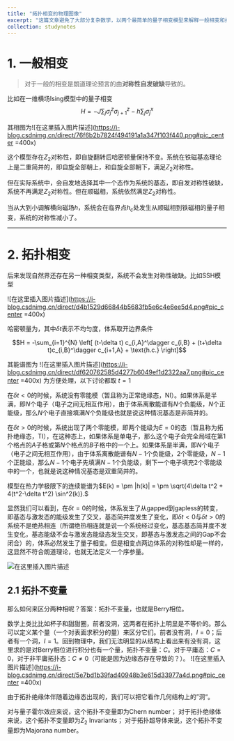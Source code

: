 ```yaml
---
title: "拓扑相变的物理图像"
excerpt: "这篇文章避免了大部分复杂数学，以两个最简单的量子相变模型来解释一般相变和拓扑相变的区别"
collection: studynotes
---
```


# 1. 一般相变
>对于一般的相变是朗道理论预言的由**对称性自发破缺**导致的。
>
比如在一维横场Ising模型中的量子相变
$$H = -J \sum_{j} \sigma_j^z \sigma_{j+1}^z - h \sum_{j} \sigma_j^x$$

其相图为![在这里插入图片描述](https://i-blog.csdnimg.cn/direct/76f6b2b7824f494191a1a347f103f440.png#pic_center =400x)



这个模型存在$Z_2$对称性，即自旋翻转后哈密顿量保持不变。系统在铁磁基态理论上是二重简并的，即自旋全部朝上，和自旋全部朝下，满足$Z_2$对称性。

但在实际系统中，会自发地选择其中一个态作为系统的基态，即自发对称性破缺，系统不再满足$Z_2$对称性。但在顺磁相，系统依然满足$Z_2$对称性。

当从大到小调解横向磁场$h$，系统会在临界点$h_c$处发生从顺磁相到铁磁相的量子相变，系统的对称性减小了。

---
# 2. 拓扑相变
后来发现自然界还存在另一种相变类型，系统不会发生对称性破缺。比如SSH模型

![在这里插入图片描述](https://i-blog.csdnimg.cn/direct/d4b1529d66844b5683fb5e6c4e6ee5d4.png#pic_center =400x)


哈密顿量为，其中$\delta t$表示不均匀度，体系取开边界条件

$$H = -\sum_{i=1}^{N} \left[ (t-\delta t) c_{i,A}^\dagger c_{i,B} + (t+\delta t)c_{i,B}^\dagger c_{i+1,A} + \text{h.c.} \right]$$




其能谱图为
![在这里插入图片描述](https://i-blog.csdnimg.cn/direct/df620762585d4277b6049ef1d2322aa7.png#pic_center =400x)
为方便处理，以下讨论都取 $t=1$

在$\delta t<0$的时候，系统没有零能模（暂且称为正常绝缘态，NI）。如果体系是半满，即$N$个电子（电子之间无相互作用），由于体系离散能谱有$N$个负能级，$N$个正能级，那么$N$个电子直接填满$N$个负能级也就是说这种情况基态是非简并的。

在$\delta t>0$的时候，系统出现了两个零能模，即两个能级为$E=0$的态（暂且称为拓扑绝缘态，TI），在这种态上，如果体系是单电子，那么这个电子会完全局域在第$1$个格点的$A$子格或第$N$个格点的$B$子格中的一个上。如果体系是半满，即$N$个电子（电子之间无相互作用），由于体系离散能谱有$N-1$个负能级，$2$个零能级，$N-1$个正能级，那么$N-1$个电子先填满$N-1$个负能级，剩下一个电子填充$2$个零能级中的一个，也就是说这种情况基态是双重简并的。

模型在热力学极限下的连续能谱为$E(k) = \pm |h(k)| = \pm \sqrt{4\delta t^2 + 4(t^2-\delta t^2) \sin^2(k)}.$

显然我们可以看到，在$\delta t=0$的时候，体系发生了从gapped到gapless的转变，即基态与激发态的能级发生了交叉，基态简并度发生了变化，即$\delta t<0$与$\delta t>0$的系统不是绝热相连（所谓绝热相连就是说一个系统经过变化，基态基态简并度不发生变化，基态能级不会与激发态能级态发生交叉，即基态与激发态之间的Gap不会闭合）的，体系必然发生了量子相变。但是相变点两边体系的对称性却是一样的，这显然不符合朗道理论，也就无法定义一个序参量。




![在这里插入图片描述](https://i-blog.csdnimg.cn/direct/3f1b62d644934b338cce1246a03dadd9.png)
## 2.1 拓扑不变量
那么如何来区分两种相呢？答案：拓扑不变量，也就是Berry相位。

数学上类比比如杯子和甜甜圈，前者没洞，这两者在拓扑上明显是不等价的。那么可以定义某个量（一个对表面求积分的量）来区分它们。前者没有洞，$I=0$；后者有一个洞，$I=1$。回到物理中，我们无法明显的从结构上看出来有没有洞，这里求的是对Berry相位进行积分也有一个量，拓扑不变量：$C$。对于平庸态：$C=0$，对于非平庸拓扑态：$C\neq0$（可能是因为边缘态存在导致的？）。
![在这里插入图片描述](https://i-blog.csdnimg.cn/direct/5e7bd1b39fad40948b3e615d33977a4d.png#pic_center =400x)

由于拓扑绝缘体伴随着边缘态出现的，我们可以把它看作几何结构上的”洞“。

对与量子霍尔效应来说，这个拓扑不变量即为Chern number；
对于拓扑绝缘体来说，这个拓扑不变量即为$Z_2$ Invariants；
对于拓扑超导体来说，这个拓扑不变量即为Majorana number。